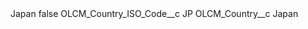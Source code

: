 <?xml version="1.0" encoding="UTF-8"?>
<CustomMetadata xmlns="http://soap.sforce.com/2006/04/metadata" xmlns:xsi="http://www.w3.org/2001/XMLSchema-instance" xmlns:xsd="http://www.w3.org/2001/XMLSchema">
    <label>Japan</label>
    <protected>false</protected>
    <values>
        <field>OLCM_Country_ISO_Code__c</field>
        <value xsi:type="xsd:string">JP</value>
    </values>
    <values>
        <field>OLCM_Country__c</field>
        <value xsi:type="xsd:string">Japan</value>
    </values>
</CustomMetadata>
